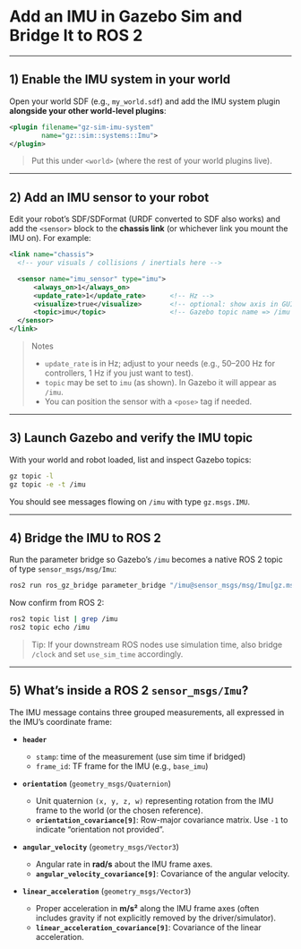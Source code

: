 # Add an IMU in Gazebo Sim and Bridge It to ROS 2


---

## 1) Enable the IMU system in your **world**
Open your world SDF (e.g., `my_world.sdf`) and add the IMU system plugin **alongside your other world-level plugins**:

```xml
<plugin filename="gz-sim-imu-system"
        name="gz::sim::systems::Imu">
</plugin>
```

> Put this under `<world>` (where the rest of your world plugins live).

---

## 2) Add an IMU sensor to your robot
Edit your robot’s SDF/SDFormat (URDF converted to SDF also works) and add the `<sensor>` block to the **chassis link** (or whichever link you mount the IMU on). For example:

```xml
<link name="chassis">
  <!-- your visuals / collisions / inertials here -->

  <sensor name="imu_sensor" type="imu">
      <always_on>1</always_on>
      <update_rate>1</update_rate>      <!-- Hz -->
      <visualize>true</visualize>       <!-- optional: show axis in GUI -->
      <topic>imu</topic>                <!-- Gazebo topic name => /imu -->
  </sensor>
</link>
```

> Notes
> - `update_rate` is in Hz; adjust to your needs (e.g., 50–200 Hz for controllers, 1 Hz if you just want to test).
> - `topic` may be set to `imu` (as shown). In Gazebo it will appear as `/imu`.
> - You can position the sensor with a `<pose>` tag if needed.

---

## 3) Launch Gazebo and verify the IMU topic
With your world and robot loaded, list and inspect Gazebo topics:

```bash
gz topic -l
gz topic -e -t /imu
```

You should see messages flowing on `/imu` with type `gz.msgs.IMU`.

---

## 4) Bridge the IMU to ROS 2
Run the parameter bridge so Gazebo’s `/imu` becomes a native ROS 2 topic of type `sensor_msgs/msg/Imu`:

```bash
ros2 run ros_gz_bridge parameter_bridge "/imu@sensor_msgs/msg/Imu[gz.msgs.IMU"
```

Now confirm from ROS 2:

```bash
ros2 topic list | grep /imu
ros2 topic echo /imu
```

> Tip: If your downstream ROS nodes use simulation time, also bridge `/clock` and set `use_sim_time` accordingly.

---

## 5) What’s inside a ROS 2 `sensor_msgs/Imu`?
The IMU message contains three grouped measurements, all expressed in the IMU’s coordinate frame:

- **`header`**
  - `stamp`: time of the measurement (use sim time if bridged)
  - `frame_id`: TF frame for the IMU (e.g., `base_imu`)

- **`orientation`** (`geometry_msgs/Quaternion`)
  - Unit quaternion `(x, y, z, w)` representing rotation from the IMU frame to the world (or the chosen reference).  
  - **`orientation_covariance[9]`**: Row-major covariance matrix. Use `-1` to indicate “orientation not provided”.

- **`angular_velocity`** (`geometry_msgs/Vector3`)
  - Angular rate in **rad/s** about the IMU frame axes.  
  - **`angular_velocity_covariance[9]`**: Covariance of the angular velocity.

- **`linear_acceleration`** (`geometry_msgs/Vector3`)
  - Proper acceleration in **m/s²** along the IMU frame axes (often includes gravity if not explicitly removed by the driver/simulator).  
  - **`linear_acceleration_covariance[9]`**: Covariance of the linear acceleration.



